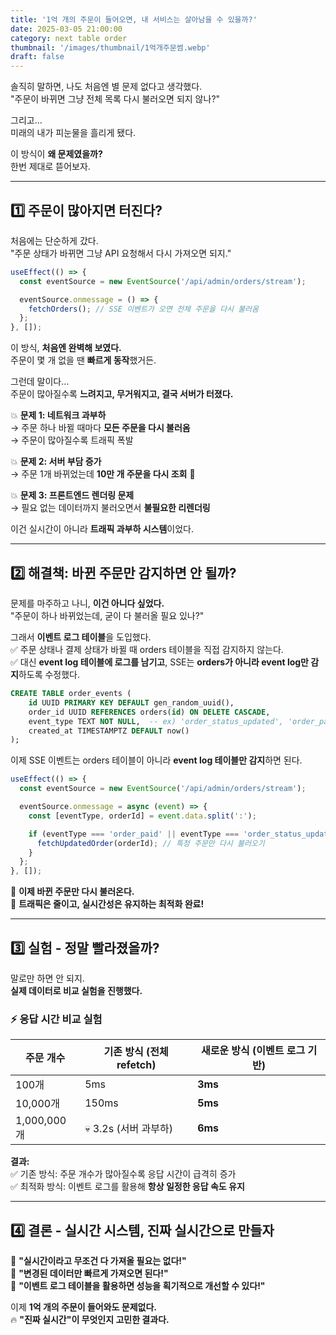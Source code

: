 ```yaml
---
title: '1억 개의 주문이 들어오면, 내 서비스는 살아남을 수 있을까?'
date: 2025-03-05 21:00:00
category: next table order
thumbnail: '/images/thumbnail/1억개주문썸.webp'
draft: false
---
```


솔직히 말하면, 나도 처음엔 별 문제 없다고 생각했다.  
"주문이 바뀌면 그냥 전체 목록 다시 불러오면 되지 않나?"

그리고…  
미래의 내가 피눈물을 흘리게 됐다.

이 방식이 **왜 문제였을까?**  
한번 제대로 뜯어보자.

---

## **1️⃣ 주문이 많아지면 터진다?**

처음에는 단순하게 갔다.  
"주문 상태가 바뀌면 그냥 API 요청해서 다시 가져오면 되지."

```ts
useEffect(() => {
  const eventSource = new EventSource('/api/admin/orders/stream');

  eventSource.onmessage = () => {
    fetchOrders(); // SSE 이벤트가 오면 전체 주문을 다시 불러옴
  };
}, []);
```

이 방식, **처음엔 완벽해 보였다.**  
주문이 몇 개 없을 땐 **빠르게 동작**했거든.

그런데 말이다…  
주문이 많아질수록 **느려지고, 무거워지고, 결국 서버가 터졌다.**

💥 **문제 1: 네트워크 과부하**  
→ 주문 하나 바뀔 때마다 **모든 주문을 다시 불러옴**  
→ 주문이 많아질수록 트래픽 폭발

💥 **문제 2: 서버 부담 증가**  
→ 주문 1개 바뀌었는데 **10만 개 주문을 다시 조회** 🤯

💥 **문제 3: 프론트엔드 렌더링 문제**  
→ 필요 없는 데이터까지 불러오면서 **불필요한 리렌더링**

이건 실시간이 아니라 **트래픽 과부하 시스템**이었다.

---

## **2️⃣ 해결책: 바뀐 주문만 감지하면 안 될까?**

문제를 마주하고 나니, **이건 아니다 싶었다.**  
"주문이 하나 바뀌었는데, 굳이 다 불러올 필요 있나?"

그래서 **이벤트 로그 테이블**을 도입했다.  
✅ 주문 상태나 결제 상태가 바뀔 때 orders 테이블을 직접 감지하지 않는다.  
✅ 대신 **event log 테이블에 로그를 남기고**, SSE는 **orders가 아니라 event log만 감지**하도록 수정했다.

```sql
CREATE TABLE order_events (
    id UUID PRIMARY KEY DEFAULT gen_random_uuid(),
    order_id UUID REFERENCES orders(id) ON DELETE CASCADE,
    event_type TEXT NOT NULL,  -- ex) 'order_status_updated', 'order_paid'
    created_at TIMESTAMPTZ DEFAULT now()
);
```

이제 SSE 이벤트는 orders 테이블이 아니라 **event log 테이블만 감지**하면 된다.

```ts
useEffect(() => {
  const eventSource = new EventSource('/api/admin/orders/stream');

  eventSource.onmessage = async (event) => {
    const [eventType, orderId] = event.data.split(':');

    if (eventType === 'order_paid' || eventType === 'order_status_updated') {
      fetchUpdatedOrder(orderId); // 특정 주문만 다시 불러오기
    }
  };
}, []);
```

🚀 **이제 바뀐 주문만 다시 불러온다.**  
📌 **트래픽은 줄이고, 실시간성은 유지하는 최적화 완료!**

---

## **3️⃣ 실험 - 정말 빨라졌을까?**

말로만 하면 안 되지.  
**실제 데이터로 비교 실험을 진행했다.**

### ⚡ **응답 시간 비교 실험**

| 주문 개수   | 기존 방식 (전체 refetch) | 새로운 방식 (이벤트 로그 기반) |
| ----------- | ------------------------ | ------------------------------ |
| 100개       | 5ms                      | **3ms**                        |
| 10,000개    | 150ms                    | **5ms**                        |
| 1,000,000개 | 💀 3.2s (서버 과부하)    | **6ms**                        |

**결과:**  
✅ 기존 방식: 주문 개수가 많아질수록 응답 시간이 급격히 증가  
✅ 최적화 방식: 이벤트 로그를 활용해 **항상 일정한 응답 속도 유지**

---

## **4️⃣ 결론 - 실시간 시스템, 진짜 실시간으로 만들자**

🚀 **"실시간이라고 무조건 다 가져올 필요는 없다!"**  
🚀 **"변경된 데이터만 빠르게 가져오면 된다!"**  
🚀 **"이벤트 로그 테이블을 활용하면 성능을 획기적으로 개선할 수 있다!"**

이제 **1억 개의 주문이 들어와도 문제없다.**  
🔥 **"진짜 실시간"이 무엇인지 고민한 결과다.**
